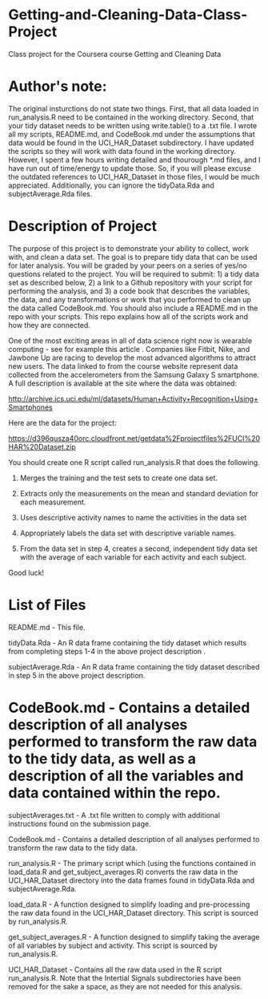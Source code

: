 # Getting-and-Cleaning-Data-Class-Project
Class project for the Coursera course Getting and Cleaning Data

# Author's note:

The original insturctions do not state two things. First, that all data loaded in run_analysis.R need to be contained in the working directory. Second, that your tidy dataset needs to be written using write.table() to a .txt file. I wrote all my scripts, README.md, and CodeBook.md under the assumptions that data would be found in the UCI_HAR_Dataset subdirectory. I have updated the scripts so they will work with data found in the working directory. However, I spent a few hours writing detailed and thourough *.md files, and I have run out of time/energy to update those. So, if you will please excuse the outdated references to UCI_HAR_Dataset in those files, I would be much appreciated. Additionally, you can ignore the tidyData.Rda and subjectAverage.Rda files.

# Description of Project

The purpose of this project is to demonstrate your ability to collect, work with, and clean a data set. The goal is to prepare tidy data that can be used for later analysis. You will be graded by your peers on a series of yes/no questions related to the project. You will be required to submit: 1) a tidy data set as described below, 2) a link to a Github repository with your script for performing the analysis, and 3) a code book that describes the variables, the data, and any transformations or work that you performed to clean up the data called CodeBook.md. You should also include a README.md in the repo with your scripts. This repo explains how all of the scripts work and how they are connected.

One of the most exciting areas in all of data science right now is wearable computing - see for example this article . Companies like Fitbit, Nike, and Jawbone Up are racing to develop the most advanced algorithms to attract new users. The data linked to from the course website represent data collected from the accelerometers from the Samsung Galaxy S smartphone. A full description is available at the site where the data was obtained:

http://archive.ics.uci.edu/ml/datasets/Human+Activity+Recognition+Using+Smartphones 

Here are the data for the project:

 https://d396qusza40orc.cloudfront.net/getdata%2Fprojectfiles%2FUCI%20HAR%20Dataset.zip  

You should create one R script called run_analysis.R that does the following. 

1. Merges the training and the test sets to create one data set.

2. Extracts only the measurements on the mean and standard deviation for each measurement. 

3. Uses descriptive activity names to name the activities in the data set

4. Appropriately labels the data set with descriptive variable names. 

5. From the data set in step 4, creates a second, independent tidy data set with the average of each variable for each activity and each subject.

Good luck!

# List of Files

README.md - This file.

tidyData.Rda - An R data frame containing the tidy dataset which results from completing steps 1-4 in the above project description .

subjectAverage.Rda - An R data frame containing the tidy dataset described in step 5 in the above project description.

CodeBook.md - Contains a detailed description of all analyses performed to transform the raw data to the tidy data, as well as a description of all the variables and data contained within the repo. 
=======
subjectAverages.txt - A .txt file written to comply with additional instructions found on the submission page.

CodeBook.md - Contains a detailed description of all analyses performed to transform the raw data to the tidy data.

run_analysis.R - The primary script which (using the functions contained in load_data.R and get_subject_averages.R) converts the raw data in the UCI_HAR_Dataset directory into the data frames found in tidyData.Rda and subjectAverage.Rda.

load_data.R - A function designed to simplify loading and pre-processing the raw data found in the UCI_HAR_Dataset directory. This script is sourced by run_analysis.R.

get_subject_averages.R - A function designed to simplify taking the average of all variables by subject and activity. This script is sourced by run_analysis.R.

UCI_HAR_Dataset - Contains all the raw data used in the R script run_analysis.R. Note that the Intertial Signals subdirectories have been removed for the sake a space, as they are not needed for this analysis.
